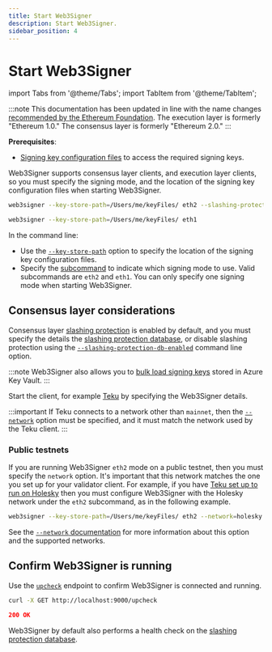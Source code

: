 ```yaml
---
title: Start Web3Signer
description: Start Web3Signer.
sidebar_position: 4
---
```


# Start Web3Signer

import Tabs from '@theme/Tabs';
import TabItem from '@theme/TabItem';

:::note
This documentation has been updated in line with the name changes [recommended by the Ethereum
Foundation](https://blog.ethereum.org/2022/01/24/the-great-eth2-renaming/).
The execution layer is formerly "Ethereum 1.0." The consensus layer is formerly "Ethereum 2.0."
:::

**Prerequisites**:

- [Signing key configuration files] to access the required signing keys.

Web3Signer supports consensus layer clients, and execution layer clients, so you
must specify the signing mode, and the location of the signing key configuration files when starting Web3Signer.

<Tabs>
  <TabItem value="Consensus layer client" label="Consensus layer client" default>

```bash
web3signer --key-store-path=/Users/me/keyFiles/ eth2 --slashing-protection-db-url="jdbc:postgresql://localhost/web3signer" --slashing-protection-db-username=postgres --slashing-protection-db-password=password
```

  </TabItem>
  <TabItem value="Execution layer client" label="Execution layer client" >

```bash
web3signer --key-store-path=/Users/me/keyFiles/ eth1
```

  </TabItem>
</Tabs>

In the command line:

- Use the [`--key-store-path`](../reference/cli/options.md#key-store-path) option to specify the
  location of the signing key configuration files.
- Specify the [subcommand] to indicate which signing mode to use.
  Valid subcommands are `eth2` and `eth1`.
  You can only specify one signing mode when starting Web3Signer.

## Consensus layer considerations

Consensus layer [slashing protection] is enabled by default, and you must specify the details the
[slashing protection database], or disable slashing protection using the
[`--slashing-protection-db-enabled`](../reference/cli/subcommands.md#slashing-protection-enabled)
command line option.

:::note
Web3Signer also allows you to [bulk load signing keys] stored in Azure Key Vault.
:::

Start the client, for example [Teku] by specifying the Web3Signer details.

:::important
If Teku connects to a network other than `mainnet`, then the
[`--network`](../reference/cli/subcommands.md#network) option must be specified, and it must match
the network used by the Teku client.
:::

### Public testnets

If you are running Web3Signer `eth2` mode on a public testnet, then you must specify the `network` option.
It's important that this network matches the one you set up for your validator client.
For example, if you have [Teku set up to run on
Holesky](https://docs.teku.consensys.net/get-started/connect/testnet#sync-the-execution-layer-network)
then you must configure Web3Signer with the Holesky network under the `eth2` subcommand, as in the
following example.

```bash
web3signer --key-store-path=/Users/me/keyFiles/ eth2 --network=holesky --slashing-protection-db-url="jdbc:postgresql://localhost/web3signer" --slashing-protection-db-username=postgres --slashing-protection-db-password=password
```

See the [`--network` documentation](../reference/cli/subcommands.md#network) for more information
about this option and the supported networks.

## Confirm Web3Signer is running

Use the [`upcheck`](https://consensys.github.io/web3signer/web3signer-eth2.html#tag/Server-Status)
endpoint to confirm Web3Signer is connected and running.

<Tabs>
  <TabItem value="curl request" label="curl request" default>

```bash
curl -X GET http://localhost:9000/upcheck
```

  </TabItem>
  <TabItem value="Result" label="Result" >

```json
200 OK
```

  </TabItem>
</Tabs>

Web3Signer by default also performs a health check on the
[slashing protection database].

<!-- Links -->

[Signing key configuration files]: ../how-to/load-keys.md#use-key-configuration-files
[Teku]: https://docs.teku.consensys.net/how-to/use-external-signer/use-web3signer
[subcommand]: ../reference/cli/subcommands.md
[bulk load signing keys]: ../how-to/load-keys.md#bulk-load-keys
[slashing protection]: ../concepts/slashing-protection.md
[slashing protection database]: ../how-to/configure-slashing-protection.md